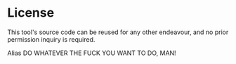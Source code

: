 # License

This tool's source code can be reused for any other endeavour, and no prior permission inquiry is required.

Alias DO WHATEVER THE FUCK YOU WANT TO DO, MAN!